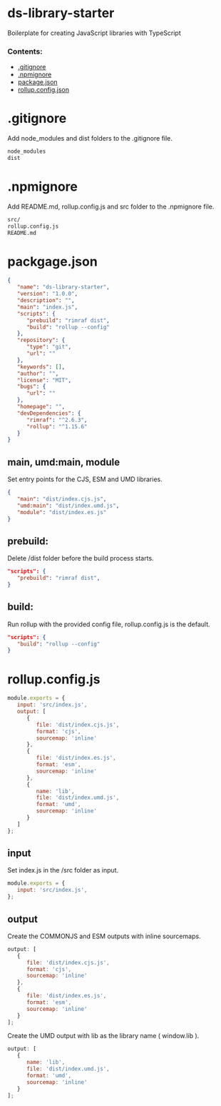# ds-library-starter
Boilerplate for creating JavaScript libraries with TypeScript


### Contents:
- [.gitignore](#gitignore)
- [.npmignore](#npmignore)
- [package.json](#package)
- [rollup.config.json](#rollup)


<a id="gitignore"></a>
# .gitignore
Add node_modules and dist folders to the .gitignore file.
```md
node_modules
dist
```



<a id="npmignore"></a>
# .npmignore
Add README.md, rollup.config.js and src folder to the .npmignore file.
```md
src/
rollup.config.js
README.md
```




<a id="package"></a>
# packgage.json
```json
{
   "name": "ds-library-starter",
   "version": "1.0.0",
   "description": "",
   "main": "index.js",
   "scripts": {
      "prebuild": "rimraf dist",
      "build": "rollup --config"
   },
   "repository": {
      "type": "git",
      "url": ""
   },
   "keywords": [],
   "author": "",
   "license": "MIT",
   "bugs": {
      "url": ""
   },
   "homepage": "",
   "devDependencies": {
      "rimraf": "^2.6.3",
      "rollup": "^1.15.6"
   }
}
```

## main, umd:main, module
Set entry points for the CJS, ESM and UMD libraries. 
```json
{
   "main": "dist/index.cjs.js",
   "umd:main": "dist/index.umd.js",
   "module": "dist/index.es.js"
}
```

## prebuild:
Delete /dist folder before the build process starts.
```json
"scripts": {
   "prebuild": "rimraf dist",
}
```

## build:
Run rollup with the provided config file, rollup.config.js is the default.
```json
"scripts": {
   "build": "rollup --config"
}
```




<a id="rollup"></a>
# rollup.config.js
```js
module.exports = {
   input: 'src/index.js',
   output: [
      {
         file: 'dist/index.cjs.js',
         format: 'cjs',
         sourcemap: 'inline'
      },
      {
         file: 'dist/index.es.js',
         format: 'esm',
         sourcemap: 'inline'
      },
      {
         name: 'lib',
         file: 'dist/index.umd.js',
         format: 'umd',
         sourcemap: 'inline'
      }
   ]
};
```

## input
Set index.js in the /src folder as input. 
```js
module.exports = {
   input: 'src/index.js',
};
```

## output
Create the COMMONJS and ESM outputs with inline sourcemaps.
```js
output: [
   {
      file: 'dist/index.cjs.js',
      format: 'cjs',
      sourcemap: 'inline'
   },
   {
      file: 'dist/index.es.js',
      format: 'esm',
      sourcemap: 'inline'
   }
];
```

Create the UMD output with lib as the library name  ( window.lib ).
```js
output: [
   {
      name: 'lib',
      file: 'dist/index.umd.js',
      format: 'umd',
      sourcemap: 'inline'
   }
];
```